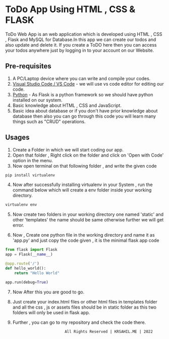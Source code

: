 # ToDo App Using HTML , CSS & FLASK
ToDo Web App is an web application which is developed using HTML , CSS , Flask and MySQL for Database.In this app we can create our todos and also update and delete it. If you create a ToDO here then you can access your todos anywhere just by logging in to your account on our Website. 

## Pre-requisites
1. A PC/Laptop device where you can write and compile your codes.
2. [Visual Studio Code / VS Code](https://code.visualstudio.com/) - we will use vs code editor for editing our code.
3. [Python](https://python.org) - As Flask is a python framework so we should have python installed on our system.
4. Basic knowledge about HTML , CSS and JavaScript.
5. Basic idea about database or if you don't have prior knowledge about database then also you can go through this code you will learn many things such as "CRUD" operations.

## Usages

1. Create a Folder in which we will start coding our app.
2. Open that folder , Right click on the folder and click on 'Open with Code' option in the menu.
3. Now open terminal on that following folder , and write the given code
```bash
pip install virtualenv
```
4. Now after successfully installing virtualenv in your System , run the command below which will create a env folder inside your working directory.
```bash
virtualenv env
```  
5. Now create two folders in your working directory one named 'static' and other 'templates' the name should be same otherwise further we will get error.

6. Now , Create one python file in the working directory and name it as 'app.py' and just copy the code given , it is the minimal flask app code 
```python
from flask import Flask
app = Flask(__name__)

@app.route('/')
def hello_world():
    return "Hello World"

app.run(debug=True)
```
7. Now After this you are good to go.
8. Just create your index.html files or other html files in templates folder and all the css , js or assets files should be in static folder as this two folders will only be used in flask app.
9. Further , you can go to my repository and check the code there.

                              All Rights Reserved | KRSAHIL.ME | 2022

